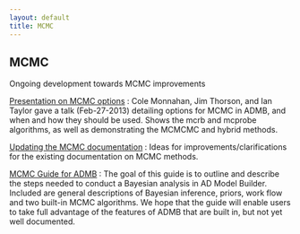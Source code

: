 ```yaml
---
layout: default
title: MCMC
---
```


MCMC
----

Ongoing development towards MCMC improvements

[Presentation on MCMC options](presentation-on-mcmc-options.pdf)
: Cole Monnahan, Jim Thorson, and Ian Taylor gave a talk (Feb-27-2013) detailing options for MCMC in ADMB, and when and how they should be used. Shows the mcrb and mcprobe algorithms, as well as demonstrating the MCMCMC and hybrid methods.

[Updating the MCMC documentation](updating-the-mcmc-documentation.html)
: Ideas for improvements/clarifications for the existing documentation on MCMC methods.

[MCMC Guide for ADMB](mcmc-guide-for-admb.pdf)
: The goal of this guide is to outline and describe the steps needed to conduct a Bayesian analysis in AD Model Builder. Included are general descriptions of Bayesian inference, priors, work flow and two built-in MCMC algorithms. We hope that the guide will enable users to take full advantage of the features of ADMB that are built in, but not yet well documented.

